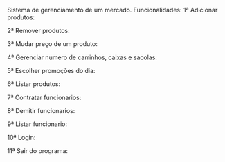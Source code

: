 Sistema de gerenciamento de um mercado.
Funcionalidades:
1ª Adicionar produtos:

2ª Remover produtos:

3ª Mudar preço de um produto:

4ª Gerenciar numero de carrinhos, caixas e sacolas:

5ª Escolher promoções do dia:

6ª Listar produtos:

7ª Contratar funcionarios:

8ª Demitir funcionarios:

9ª Listar funcionario:

10ª Login:

11ª Sair do programa:
